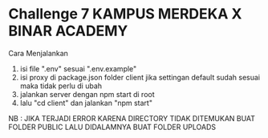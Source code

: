 # Challenge 7 KAMPUS MERDEKA X BINAR ACADEMY

Cara Menjalankan
1. isi file ".env" sesuai ".env.example"
2. isi proxy di package.json folder client jika settingan default sudah sesuai maka tidak perlu di ubah 
4. jalankan server dengan npm start di root
5. lalu "cd client" dan jalankan "npm start"

NB : JIKA TERJADI ERROR KARENA DIRECTORY TIDAK DITEMUKAN BUAT FOLDER PUBLIC LALU DIDALAMNYA BUAT FOLDER UPLOADS
